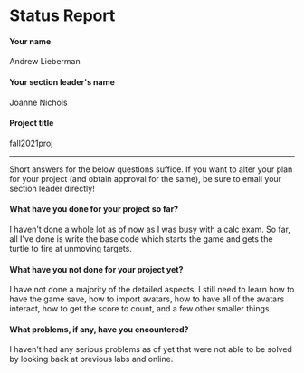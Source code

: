 # Status Report

#### Your name

Andrew Lieberman

#### Your section leader's name

Joanne Nichols

#### Project title

fall2021proj

***

Short answers for the below questions suffice. If you want to alter your plan for your project (and obtain approval for the same), be sure to email your section leader directly!

#### What have you done for your project so far?

I haven't done a whole lot as of now as I was busy with a calc exam.  So far, all I've done is write the base code which starts the game and gets the turtle to fire at unmoving targets.

#### What have you not done for your project yet?

I have not done a majority of the detailed aspects.  I still need to learn how to have the game save, how to import avatars, how to have all of the avatars interact, 
how to get the score to count, and a few other smaller things.

#### What problems, if any, have you encountered?

I haven't had any serious problems as of yet that were not able to be solved by looking back at previous labs and online. 
